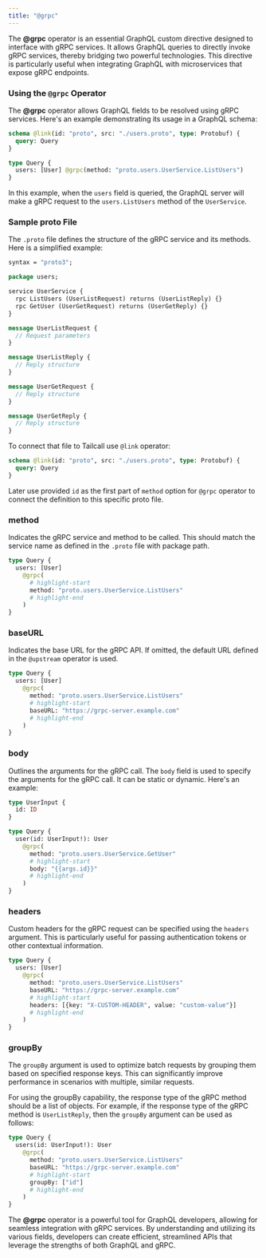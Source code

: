 ```yaml
---
title: "@grpc"
---
```


The **@grpc** operator is an essential GraphQL custom directive designed to interface with gRPC services. It allows GraphQL queries to directly invoke gRPC services, thereby bridging two powerful technologies. This directive is particularly useful when integrating GraphQL with microservices that expose gRPC endpoints.

### Using the `@grpc` Operator

The **@grpc** operator allows GraphQL fields to be resolved using gRPC services. Here's an example demonstrating its usage in a GraphQL schema:

```graphql showLineNumbers
schema @link(id: "proto", src: "./users.proto", type: Protobuf) {
  query: Query
}

type Query {
  users: [User] @grpc(method: "proto.users.UserService.ListUsers")
}
```

In this example, when the `users` field is queried, the GraphQL server will make a gRPC request to the `users.ListUsers` method of the `UserService`.

### Sample proto File

The `.proto` file defines the structure of the gRPC service and its methods. Here is a simplified example:

```proto showLineNumbers
syntax = "proto3";

package users;

service UserService {
  rpc ListUsers (UserListRequest) returns (UserListReply) {}
  rpc GetUser (UserGetRequest) returns (UserGetReply) {}
}

message UserListRequest {
  // Request parameters
}

message UserListReply {
  // Reply structure
}

message UserGetRequest {
  // Reply structure
}

message UserGetReply {
  // Reply structure
}
```

To connect that file to Tailcall use `@link` operator:

```graphql showLineNumbers
schema @link(id: "proto", src: "./users.proto", type: Protobuf) {
  query: Query
}
```

Later use provided `id` as the first part of `method` option for `@grpc` operator to connect the definition to this specific proto file.

### method

Indicates the gRPC service and method to be called. This should match the service name as defined in the `.proto` file with package path.

```graphql showLineNumbers
type Query {
  users: [User]
    @grpc(
      # highlight-start
      method: "proto.users.UserService.ListUsers"
      # highlight-end
    )
}
```

### baseURL

Indicates the base URL for the gRPC API. If omitted, the default URL defined in the `@upstream` operator is used.

```graphql showLineNumbers
type Query {
  users: [User]
    @grpc(
      method: "proto.users.UserService.ListUsers"
      # highlight-start
      baseURL: "https://grpc-server.example.com"
      # highlight-end
    )
}
```

### body

Outlines the arguments for the gRPC call. The `body` field is used to specify the arguments for the gRPC call. It can be static or dynamic. Here's an example:

```graphql showLineNumbers
type UserInput {
  id: ID
}

type Query {
  user(id: UserInput!): User
    @grpc(
      method: "proto.users.UserService.GetUser"
      # highlight-start
      body: "{{args.id}}"
      # highlight-end
    )
}
```

### headers

Custom headers for the gRPC request can be specified using the `headers` argument. This is particularly useful for passing authentication tokens or other contextual information.

```graphql showLineNumbers
type Query {
  users: [User]
    @grpc(
      method: "proto.users.UserService.ListUsers"
      baseURL: "https://grpc-server.example.com"
      # highlight-start
      headers: [{key: "X-CUSTOM-HEADER", value: "custom-value"}]
      # highlight-end
    )
}
```

### groupBy

The `groupBy` argument is used to optimize batch requests by grouping them based on specified response keys. This can significantly improve performance in scenarios with multiple, similar requests.

For using the groupBy capability, the response type of the gRPC method should be a list of objects. For example, if the response type of the gRPC method is `UserListReply`, then the `groupBy` argument can be used as follows:

```graphql showLineNumbers
type Query {
  users(id: UserInput!): User
    @grpc(
      method: "proto.users.UserService.ListUsers"
      baseURL: "https://grpc-server.example.com"
      # highlight-start
      groupBy: ["id"]
      # highlight-end
    )
}
```

The **@grpc** operator is a powerful tool for GraphQL developers, allowing for seamless integration with gRPC services. By understanding and utilizing its various fields, developers can create efficient, streamlined APIs that leverage the strengths of both GraphQL and gRPC.
